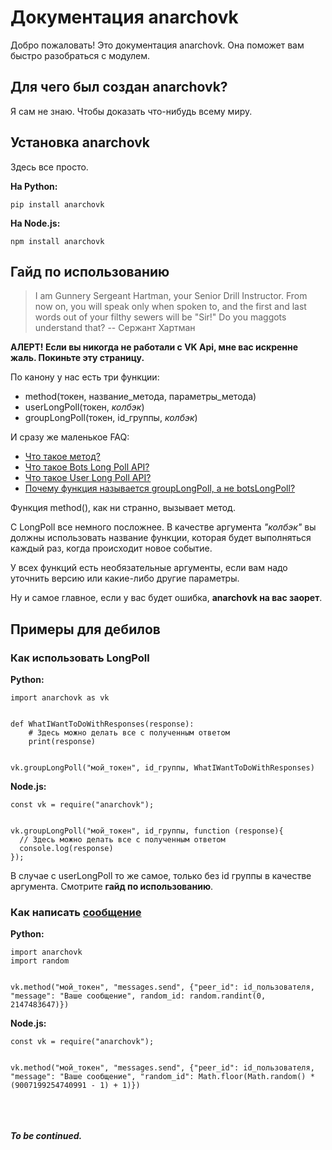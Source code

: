 # Документация anarchovk

Добро пожаловать! Это документация anarchovk.
Она поможет вам быстро разобраться с модулем.

  
## Для чего был создан anarchovk?
Я сам не знаю. Чтобы доказать что-нибудь всему миру.

  
## Установка anarchovk


Здесь все просто.

**На Python:**

    pip install anarchovk

**На Node.js:**

    npm install anarchovk

  
## Гайд по использованию


> I am Gunnery Sergeant Hartman, your Senior Drill Instructor. From now on, you will speak only when spoken to, and the first and last words out of your filthy sewers will be "Sir!" Do you maggots understand that?
> -- Сержант Хартман

**АЛЕРТ! Если вы никогда не работали с VK Api, мне вас искренне жаль. Покиньте эту страницу.**

По канону у нас есть три функции: 

 - method(токен, название_метода, параметры_метода)  
 - userLongPoll(токен, *колбэк*)
 - groupLongPoll(токен, id_группы, *колбэк*)

И сразу же маленькое FAQ:
- [Что такое метод?](https://vk.com/dev/methods)
- [Что такое  Bots Long Poll API?](https://vk.com/dev/bots_longpoll) 
- [Что такое  User Long Poll API?](https://vk.com/dev/using_longpoll) 
- [Почему функция называется groupLongPoll, а не botsLongPoll? ](http://lurkmore.to/%D0%98%D0%B1%D0%BE_%D0%BD%D0%B5%D1%85%D1%83%D0%B9)

Функция method(), как ни странно, вызывает метод.

С LongPoll все немного посложнее. В качестве аргумента *"колбэк"* вы должны использовать название функции, которая будет выполняться каждый раз, когда происходит новое событие.

У всех функций есть необязательные аргументы, если вам надо уточнить версию или какие-либо другие параметры.

Ну и самое главное, если у вас будет ошибка, **anarchovk на вас заорет**. 

  
## Примеры для дебилов


### Как использовать LongPoll

**Python:**

    import anarchovk as vk
    
    
    def WhatIWantToDoWithResponses(response):
        # Здесь можно делать все с полученным ответом
        print(response)
    
              
    vk.groupLongPoll("мой_токен", id_группы, WhatIWantToDoWithResponses)

**Node.js:**

    const vk = require("anarchovk");


    vk.groupLongPoll("мой_токен", id_группы, function (response){
      // Здесь можно делать все с полученным ответом
      console.log(response)
    });

В случае с userLongPoll то же самое, только без id группы в качестве аргумента. Смотрите **гайд по использованию**.

### Как написать [сообщение](https://vk.com/dev/messages.send)

**Python:**

    import anarchovk
    import random
    
    
    vk.method("мой_токен", "messages.send", {"peer_id": id_пользователя, "message": "Ваше сообщение", random_id: random.randint(0, 2147483647)})

**Node.js:** 


    const vk = require("anarchovk");


    vk.method("мой_токен", "messages.send", {"peer_id": id_пользователя, "message": "Ваше сообщение", "random_id": Math.floor(Math.random() * (9007199254740991 - 1) + 1)})

<br><br><br>
***To be continued.***
